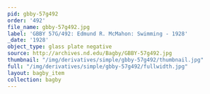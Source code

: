 ```yaml
---
pid: gbby-57g492
order: '492'
file_name: gbby-57g492.jpg
label: 'GBBY 57G/492: Edmund R. McMahon: Swimming - 1928'
_date: '1928'
object_type: glass plate negative
source: http://archives.nd.edu/Bagby/GBBY-57g492.jpg
thumbnail: "/img/derivatives/simple/gbby-57g492/thumbnail.jpg"
full: "/img/derivatives/simple/gbby-57g492/fullwidth.jpg"
layout: bagby_item
collection: bagby
---
```

